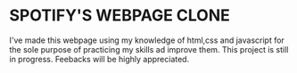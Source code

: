 # SPOTIFY'S WEBPAGE CLONE

I've made this webpage using my knowledge of html,css and javascript for the sole purpose of practicing my skills ad improve them.
This project is still in progress.
Feebacks will be highly appreciated.
